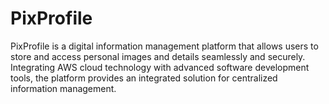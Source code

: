 # PixProfile
PixProfile is a digital information management platform that allows users to store and access personal images and details seamlessly and securely. Integrating AWS cloud technology with advanced software development tools, the platform provides an integrated solution for centralized information management.